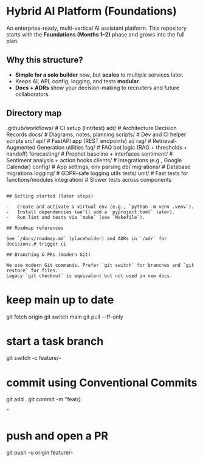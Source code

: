 # Hybrid AI Platform (Foundations)

An enterprise-ready, multi-vertical AI assistant platform. This repository starts with the **Foundations (Months 1–2)** phase and grows into the full plan.

## Why this structure?

-   **Simple for a solo builder** now, but **scales** to multiple services later.
-   Keeps AI, API, config, logging, and tests **modular**.
-   **Docs + ADRs** show your decision-making to recruiters and future collaborators.

## Directory map

.github/workflows/ # CI setup (lint/test)
adr/ # Architecture Decision Records
docs/ # Diagrams, notes, planning
scripts/ # Dev and CI helper scripts
src/
  api/                  # FastAPI app (REST endpoints)
  ai/
    rag/                # Retrieval-Augmented Generation utilities
    faq/                # FAQ bot logic (RAG + thresholds + handoff)
    forecasting/        # Prophet baseline + interfaces
    sentiment/          # Sentiment analysis + action hooks
  clients/              # Integrations (e.g., Google Calendar)
  config/               # App settings, env parsing
  db/
    migrations/         # Database migrations
  logging/              # GDPR-safe logging utils
tests/
  unit/                 # Fast tests for functions/modules
  integration/          # Slower tests across components
```

## Getting started (later steps)

-   Create and activate a virtual env (e.g., `python -m venv .venv`).
-   Install dependencies (we'll add a `pyproject.toml` later).
-   Run lint and tests via `make` (see `Makefile`).

## Roadmap references

See `/docs/roadmap.md` (placeholder) and ADRs in `/adr` for decisions.# trigger ci

## Branching & PRs (modern Git)

We use modern Git commands. Prefer `git switch` for branches and `git restore` for files.
Legacy `git checkout` is equivalent but not used in new docs.

```
# keep main up to date
git fetch origin
git switch main
git pull --ff-only

# start a task branch
git switch -c feature/<area>-<short-desc>

# commit using Conventional Commits
git add .
git commit -m "feat(<area>): <summary>"

# push and open a PR
git push -u origin feature/<area>-<short-desc>
```
